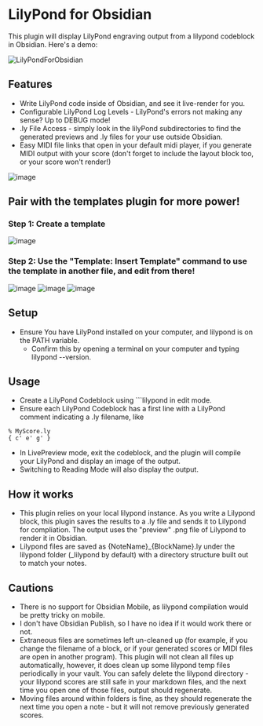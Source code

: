 # LilyPond for Obsidian

This plugin will display LilyPond engraving output from a lilypond codeblock in Obsidian. Here's a demo:

![LilyPondForObsidian](https://user-images.githubusercontent.com/8451031/208253223-5daeffca-3bae-4a37-9f0c-f751060aee43.gif)

## Features

- Write LilyPond code inside of Obsidian, and see it live-render for you.
- Configurable LilyPond Log Levels - LilyPond's errors not making any sense? Up to DEBUG mode!
- .ly File Access - simply look in the lilyPond subdirectories to find the generated previews and .ly files for your use outside Obsidian. 
- Easy MIDI file links that open in your default midi player, if you generate MIDI output with your score (don't forget to include the layout block too, or your score won't render!)

![image](https://user-images.githubusercontent.com/8451031/206927705-4ec6829e-2941-480d-9481-b6a6f85bae48.png)



## Pair with the templates plugin for more power!

### Step 1: Create a template
![image](https://user-images.githubusercontent.com/8451031/208253296-07084912-1258-4613-9522-0d4ba91f072a.png)
### Step 2: Use the "Template: Insert Template" command to use the template in another file, and edit from there!
![image](https://user-images.githubusercontent.com/8451031/206926636-fc728a5b-51a2-48da-8f96-215fcb7c484c.png)
![image](https://user-images.githubusercontent.com/8451031/206926642-0d165221-eaf8-4772-8981-b4429854d391.png)
![image](https://user-images.githubusercontent.com/8451031/206926685-93c42667-c47e-4ce7-a292-b77c66ce12dc.png)



## Setup

- Ensure You have LilyPond installed on your computer, and lilypond is on the PATH variable. 
  - Confirm this by opening a terminal on your computer and typing lilypond --version.

## Usage

- Create a LilyPond Codeblock using ```lilypond in edit mode.
- Ensure each LilyPond Codeblock has a first line with a LilyPond comment indicating a .ly filename, like 

```
% MyScore.ly
{ c' e' g' }
```

- In LivePreview mode, exit the codeblock, and the plugin will compile your LilyPond and display an image of the output.
- Switching to Reading Mode will also display the output.

## How it works

- This plugin relies on your local lilypond instance. As you write a Lilypond block, this plugin saves the results to a .ly file and sends it to Lilypond for compliation. The output uses the "preview" .png file of Lilypond to render it in Obsidian. 
- Lilypond files are saved as {NoteName}_{BlockName}.ly under the lilypond folder (_lilypond by default) with a directory structure built out to match your notes.

## Cautions

- There is no support for Obsidian Mobile, as lilypond compilation would be pretty tricky on mobile.
- I don't have Obsidian Publish, so I have no idea if it would work there or not.
- Extraneous files are sometimes left un-cleaned up (for example, if you change the filename of a block, or if your generated scores or MIDI files are open in another program). This plugin will not clean all files up automatically, however, it does clean up some lilypond temp files periodically in your vault. You can safely delete the lilypond directory - your lilypond scores are still safe in your markdown files, and the next time you open one of those files, output should regenerate.
- Moving files around within folders is fine, as they should regenerate the next time you open a note - but it will not remove previously generated scores.



